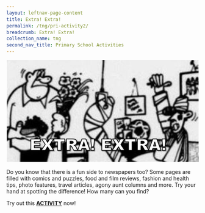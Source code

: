 ```yaml
---
layout: leftnav-page-content
title: Extra! Extra!
permalink: /tng/pri-activity2/
breadcrumb: Extra! Extra!
collection_name: tng
second_nav_title: Primary School Activities
---
```


![](../images/Extra-Extra-4in.JPG)

Do you know that there is a fun side to newspapers too? Some pages are filled with comics and puzzles, food and film reviews, fashion and health tips, photo features, travel articles, agony aunt columns and more. Try your hand at spotting the difference! How many can you find? 

Try out this [**ACTIVITY**](https://go.gov.sg/tng-primary-activity2) now!

